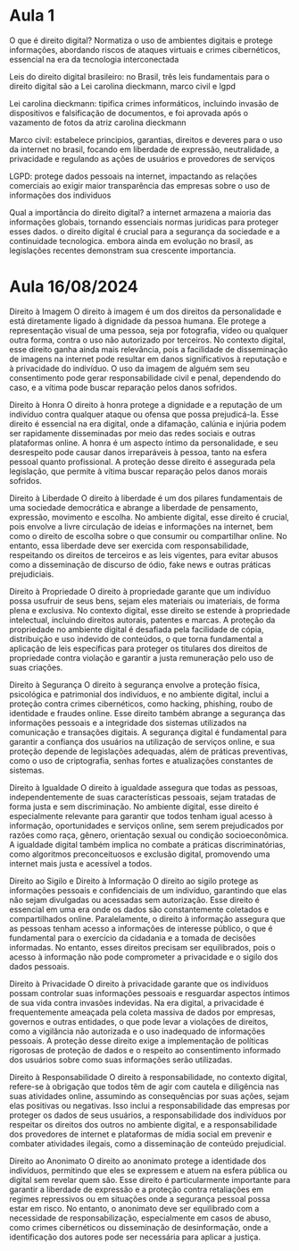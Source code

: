 # Aula 1
O que é direito digital? Normatiza o uso de ambientes digitais e protege informações, abordando riscos de ataques virtuais e crimes cibernéticos, essencial na era da tecnologia interconectada

Leis do direito digital brasileiro: no Brasil, três leis fundamentais para o direito digital são a Lei carolina dieckmann, marco civil e lgpd

Lei carolina dieckmann: tipifica crimes informáticos, incluindo invasão de dispositivos e falsificação de documentos, e foi aprovada após o vazamento de fotos da atriz carolina dieckmann

Marco civil: estabelece principios, garantias, direitos e deveres para o uso da internet no brasil, focando em liberdade de expressão, neutralidade, a privacidade e regulando as ações de usuários e provedores de serviços

LGPD: protege dados pessoais na internet, impactando as relações comerciais ao exigir maior transparência das empresas sobre o uso de informações dos individuos

Qual a importância do direito digital? a internet armazena a maioria das informações globais, tornando essenciais normas juridicas para proteger esses dados. o direito digital é crucial para a segurança da sociedade e a continuidade tecnologica. embora ainda em evolução no brasil, as legislações recentes demonstram sua crescente importancia.

# Aula 16/08/2024
Direito à Imagem
O direito à imagem é um dos direitos da personalidade e está diretamente ligado à dignidade da pessoa humana. Ele protege a representação visual de uma pessoa, seja por fotografia, vídeo ou qualquer outra forma, contra o uso não autorizado por terceiros. No contexto digital, esse direito ganha ainda mais relevância, pois a facilidade de disseminação de imagens na internet pode resultar em danos significativos à reputação e à privacidade do indivíduo. O uso da imagem de alguém sem seu consentimento pode gerar responsabilidade civil e penal, dependendo do caso, e a vítima pode buscar reparação pelos danos sofridos.

Direito à Honra
O direito à honra protege a dignidade e a reputação de um indivíduo contra qualquer ataque ou ofensa que possa prejudicá-la. Esse direito é essencial na era digital, onde a difamação, calúnia e injúria podem ser rapidamente disseminadas por meio das redes sociais e outras plataformas online. A honra é um aspecto íntimo da personalidade, e seu desrespeito pode causar danos irreparáveis à pessoa, tanto na esfera pessoal quanto profissional. A proteção desse direito é assegurada pela legislação, que permite à vítima buscar reparação pelos danos morais sofridos.

Direito à Liberdade
O direito à liberdade é um dos pilares fundamentais de uma sociedade democrática e abrange a liberdade de pensamento, expressão, movimento e escolha. No ambiente digital, esse direito é crucial, pois envolve a livre circulação de ideias e informações na internet, bem como o direito de escolha sobre o que consumir ou compartilhar online. No entanto, essa liberdade deve ser exercida com responsabilidade, respeitando os direitos de terceiros e as leis vigentes, para evitar abusos como a disseminação de discurso de ódio, fake news e outras práticas prejudiciais.

Direito à Propriedade
O direito à propriedade garante que um indivíduo possa usufruir de seus bens, sejam eles materiais ou imateriais, de forma plena e exclusiva. No contexto digital, esse direito se estende à propriedade intelectual, incluindo direitos autorais, patentes e marcas. A proteção da propriedade no ambiente digital é desafiada pela facilidade de cópia, distribuição e uso indevido de conteúdos, o que torna fundamental a aplicação de leis específicas para proteger os titulares dos direitos de propriedade contra violação e garantir a justa remuneração pelo uso de suas criações.

Direito à Segurança
O direito à segurança envolve a proteção física, psicológica e patrimonial dos indivíduos, e no ambiente digital, inclui a proteção contra crimes cibernéticos, como hacking, phishing, roubo de identidade e fraudes online. Esse direito também abrange a segurança das informações pessoais e a integridade dos sistemas utilizados na comunicação e transações digitais. A segurança digital é fundamental para garantir a confiança dos usuários na utilização de serviços online, e sua proteção depende de legislações adequadas, além de práticas preventivas, como o uso de criptografia, senhas fortes e atualizações constantes de sistemas.

Direito à Igualdade
O direito à igualdade assegura que todas as pessoas, independentemente de suas características pessoais, sejam tratadas de forma justa e sem discriminação. No ambiente digital, esse direito é especialmente relevante para garantir que todos tenham igual acesso à informação, oportunidades e serviços online, sem serem prejudicados por razões como raça, gênero, orientação sexual ou condição socioeconômica. A igualdade digital também implica no combate a práticas discriminatórias, como algoritmos preconceituosos e exclusão digital, promovendo uma internet mais justa e acessível a todos.

Direito ao Sigilo e Direito à Informação
O direito ao sigilo protege as informações pessoais e confidenciais de um indivíduo, garantindo que elas não sejam divulgadas ou acessadas sem autorização. Esse direito é essencial em uma era onde os dados são constantemente coletados e compartilhados online. Paralelamente, o direito à informação assegura que as pessoas tenham acesso a informações de interesse público, o que é fundamental para o exercício da cidadania e a tomada de decisões informadas. No entanto, esses direitos precisam ser equilibrados, pois o acesso à informação não pode comprometer a privacidade e o sigilo dos dados pessoais.

Direito à Privacidade
O direito à privacidade garante que os indivíduos possam controlar suas informações pessoais e resguardar aspectos íntimos de sua vida contra invasões indevidas. Na era digital, a privacidade é frequentemente ameaçada pela coleta massiva de dados por empresas, governos e outras entidades, o que pode levar a violações de direitos, como a vigilância não autorizada e o uso inadequado de informações pessoais. A proteção desse direito exige a implementação de políticas rigorosas de proteção de dados e o respeito ao consentimento informado dos usuários sobre como suas informações serão utilizadas.

Direito à Responsabilidade
O direito à responsabilidade, no contexto digital, refere-se à obrigação que todos têm de agir com cautela e diligência nas suas atividades online, assumindo as consequências por suas ações, sejam elas positivas ou negativas. Isso inclui a responsabilidade das empresas por proteger os dados de seus usuários, a responsabilidade dos indivíduos por respeitar os direitos dos outros no ambiente digital, e a responsabilidade dos provedores de internet e plataformas de mídia social em prevenir e combater atividades ilegais, como a disseminação de conteúdo prejudicial.

Direito ao Anonimato
O direito ao anonimato protege a identidade dos indivíduos, permitindo que eles se expressem e atuem na esfera pública ou digital sem revelar quem são. Esse direito é particularmente importante para garantir a liberdade de expressão e a proteção contra retaliações em regimes repressivos ou em situações onde a segurança pessoal possa estar em risco. No entanto, o anonimato deve ser equilibrado com a necessidade de responsabilização, especialmente em casos de abuso, como crimes cibernéticos ou disseminação de desinformação, onde a identificação dos autores pode ser necessária para aplicar a justiça.
